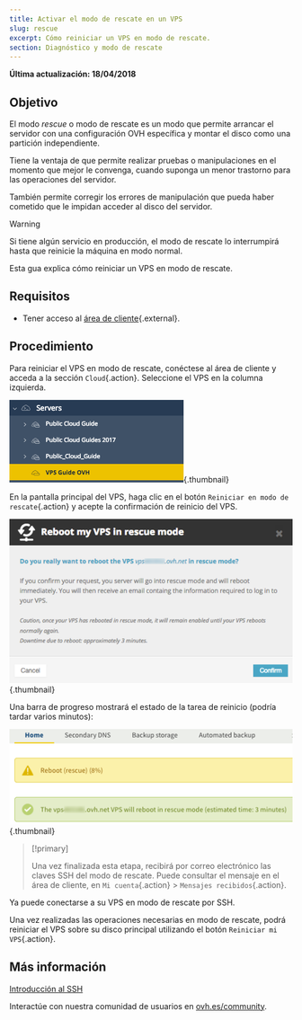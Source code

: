 ```yaml
---
title: Activar el modo de rescate en un VPS
slug: rescue
excerpt: Cómo reiniciar un VPS en modo de rescate.
section: Diagnóstico y modo de rescate
---
```


**Última actualización: 18/04/2018**

## Objetivo

El modo *rescue* o modo de rescate es un modo que permite arrancar el servidor con una configuración OVH específica y montar el disco como una partición independiente.

Tiene la ventaja de que permite realizar pruebas o manipulaciones en el momento que mejor le convenga, cuando suponga un menor trastorno para las operaciones del servidor.

También permite corregir los errores de manipulación que pueda haber cometido que le impidan acceder al disco del servidor.

> [!warning]
>
> Si tiene algún servicio en producción, el modo de rescate lo interrumpirá hasta que reinicie la máquina en modo normal.
> 

Esta gua explica cómo reiniciar un VPS en modo de rescate.

## Requisitos

- Tener acceso al [área de cliente](https://www.ovh.com/auth/?action=gotomanager){.external}.


## Procedimiento

Para reiniciar el VPS en modo de rescate, conéctese al área de cliente y acceda a la sección `Cloud`{.action}. Seleccione el VPS en la columna izquierda.

![Sección VPS en el área de cliente](images/vps_rescue1.png){.thumbnail}

En la pantalla principal del VPS, haga clic en el botón `Reiniciar en modo de rescate`{.action} y acepte la confirmación de reinicio del VPS.

![Confirmación de reinicio en modo de rescate](images/vps_rescue2.png){.thumbnail}

Una barra de progreso mostrará el estado de la tarea de reinicio (podría tardar varios minutos):

![Progreso de la tarea de reinicio en modo de rescate](images/rescue_task.png){.thumbnail}

> [!primary]
>
> Una vez finalizada esta etapa, recibirá por correo electrónico las claves SSH del modo de rescate. Puede consultar el mensaje en el área de cliente, en `Mi cuenta`{.action} > `Mensajes recibidos`{.action}.
> 

Ya puede conectarse a su VPS en modo de rescate por SSH.

Una vez realizadas las operaciones necesarias en modo de rescate, podrá reiniciar el VPS sobre su disco principal utilizando el botón `Reiniciar mi VPS`{.action}.


## Más información

[Introducción al SSH](../../dedicated/introduccion-ssh/)

Interactúe con nuestra comunidad de usuarios en [ovh.es/community](https://www.ovh.es/community/).
